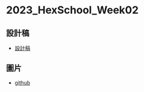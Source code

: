 # 2023_HexSchool_Week02

## 設計稿

- [設計稿](https://www.figma.com/file/7t6ft6HEHeWkpFs7OQrdKp/2023-切版夏季班-W2---個人網頁?type=design&node-id=0-1&mode=design)

## 圖片

- [github](https://github.com/hexschool/2022-web-layout-training/tree/main/2023week2)
